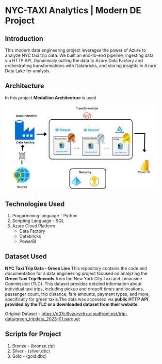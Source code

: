 # NYC-TAXI Analytics | Modern DE Project

## **Introduction**
This modern data engineering project leverages the power of Azure to analyze NYC taxi trip data. We built an end-to-end pipeline, ingesting data via HTTP API, Dynamicaly pulling the data to Azure Data Factory and orchestrating transformations with Databricks, and storing insights in Azure Data Lake for analysis.

## **Architecture**
In this project **Medallion Architecture** is used

![Project Architecture](Architecture.png)

## Technologies Used
1. Progarmming language - Python
2. Scripting Language - SQL
3. Azure Cloud Platform
     - Data Factory
     - Databricks
     - PowerBI

## **Dataset Used**
   **NYC Taxi Trip Data - Green Line**
This repository contains the code and documentation for a data engineering project focused on analyzing the **Green Taxi Trip Records** from the New York City Taxi and Limousine Commission (TLC). This dataset provides detailed information about individual taxi trips, including pickup and dropoff times and locations, passenger count, trip distance, fare amounts, payment types, and more, specifically for green taxis.The data was accessed via **public HTTP API provided by the TLC or a downloaded dataset from their website**.

Original Dataset - https://d37ci6vzurychx.cloudfront.net/trip-data/green_tripdata_2023-01.parquet

## **Scripts for Project**
1. Bronze - (bronze.zip)
2. Silver - (silver.dbc)
3. Gold - (gold.dbc)
